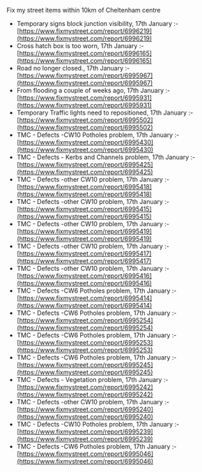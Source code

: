 Fix my street items within 10km of Cheltenham centre

<!-- fix_marker starts -->

- Temporary signs block junction visibility, 17th January :- [https://www.fixmystreet.com/report/6996219](https://www.fixmystreet.com/report/6996219)
- Cross hatch box is too worn, 17th January :- [https://www.fixmystreet.com/report/6996165](https://www.fixmystreet.com/report/6996165)
- Road no longer closed., 17th January :- [https://www.fixmystreet.com/report/6995967](https://www.fixmystreet.com/report/6995967)
- From flooding a couple of weeks ago, 17th January :- [https://www.fixmystreet.com/report/6995931](https://www.fixmystreet.com/report/6995931)
- Temporary Traffic lights need to repositioned, 17th January :- [https://www.fixmystreet.com/report/6995502](https://www.fixmystreet.com/report/6995502)
- TMC - Defects -CW10 Potholes problem, 17th January :- [https://www.fixmystreet.com/report/6995430](https://www.fixmystreet.com/report/6995430)
- TMC - Defects - Kerbs and Channels problem, 17th January :- [https://www.fixmystreet.com/report/6995425](https://www.fixmystreet.com/report/6995425)
- TMC - Defects -other CW10 problem, 17th January :- [https://www.fixmystreet.com/report/6995418](https://www.fixmystreet.com/report/6995418)
- TMC - Defects -other CW10 problem, 17th January :- [https://www.fixmystreet.com/report/6995415](https://www.fixmystreet.com/report/6995415)
- TMC - Defects -other CW10 problem, 17th January :- [https://www.fixmystreet.com/report/6995419](https://www.fixmystreet.com/report/6995419)
- TMC - Defects -other CW10 problem, 17th January :- [https://www.fixmystreet.com/report/6995417](https://www.fixmystreet.com/report/6995417)
- TMC - Defects -other CW10 problem, 17th January :- [https://www.fixmystreet.com/report/6995416](https://www.fixmystreet.com/report/6995416)
- TMC - Defects -CW6 Potholes  problem, 17th January :- [https://www.fixmystreet.com/report/6995414](https://www.fixmystreet.com/report/6995414)
- TMC - Defects -CW6 Potholes  problem, 17th January :- [https://www.fixmystreet.com/report/6995254](https://www.fixmystreet.com/report/6995254)
- TMC - Defects -CW6 Potholes  problem, 17th January :- [https://www.fixmystreet.com/report/6995253](https://www.fixmystreet.com/report/6995253)
- TMC - Defects -CW6 Potholes  problem, 17th January :- [https://www.fixmystreet.com/report/6995245](https://www.fixmystreet.com/report/6995245)
- TMC - Defects - Vegetation problem, 17th January :- [https://www.fixmystreet.com/report/6995242](https://www.fixmystreet.com/report/6995242)
- TMC - Defects -other CW10 problem, 17th January :- [https://www.fixmystreet.com/report/6995240](https://www.fixmystreet.com/report/6995240)
- TMC - Defects -CW10 Potholes problem, 17th January :- [https://www.fixmystreet.com/report/6995239](https://www.fixmystreet.com/report/6995239)
- TMC - Defects -CW6 Potholes  problem, 17th January :- [https://www.fixmystreet.com/report/6995046](https://www.fixmystreet.com/report/6995046)

<!-- fix_marker ends -->